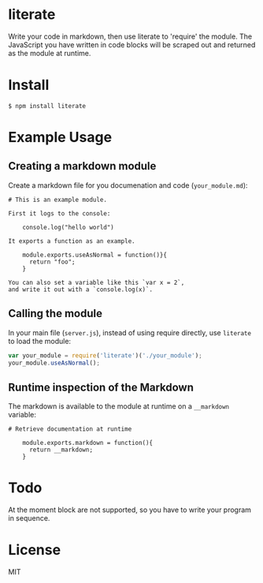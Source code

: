 # literate

Write your code in markdown, then use literate to 'require' the module. The JavaScript you have written in code blocks will be scraped out and returned as the module at runtime.

# Install

```
$ npm install literate
```

# Example Usage

## Creating a markdown module

Create a markdown file for you documenation and code (`your_module.md`):
```
# This is an example module.

First it logs to the console:

    console.log("hello world")

It exports a function as an example.

    module.exports.useAsNormal = function()}{
      return "foo";
    }

You can also set a variable like this `var x = 2`, 
and write it out with a `console.log(x)`.
```
## Calling the module

In your main file (`server.js`), instead of using require directly, use `literate` to load the module:
```js
var your_module = require('literate')('./your_module');
your_module.useAsNormal();
```

## Runtime inspection of the Markdown

The markdown is available to the module at runtime on a `__markdown` variable:

```
# Retrieve documentation at runtime

    module.exports.markdown = function(){
      return __markdown;
    }
```

# Todo

At the moment block are not supported, so you have to write your program in sequence.

# License

MIT
